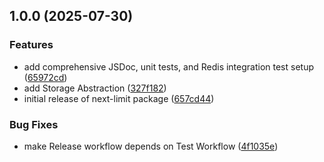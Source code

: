 ## 1.0.0 (2025-07-30)

### Features

* add comprehensive JSDoc, unit tests, and Redis integration test setup ([65972cd](https://github.com/saoudi-h/next-limit/commit/65972cd59b05dd00bbe25831e03f001f78991cf6))
* add Storage Abstraction ([327f182](https://github.com/saoudi-h/next-limit/commit/327f182fdbbc13c912f812a84e0211e52847c0a1))
* initial release of next-limit package ([657cd44](https://github.com/saoudi-h/next-limit/commit/657cd4412856737cdc75b96e50f263c52d81c8f9))

### Bug Fixes

* make Release workflow depends on Test Workflow ([4f1035e](https://github.com/saoudi-h/next-limit/commit/4f1035ea5889da22be57d9c225662fb0b1e46a85))
